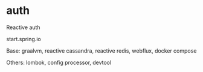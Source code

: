 # auth
Reactive auth

start.spring.io

Base:
graalvm,
reactive cassandra, reactive redis,
webflux,
docker compose

Others:
lombok,
config processor,
devtool
